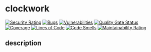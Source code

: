 # clockwork

[![Security Rating](https://sonarcloud.io/api/project_badges/measure?project=all-stew_clockwork&metric=security_rating)](https://sonarcloud.io/summary/new_code?id=all-stew_clockwork)
[![Bugs](https://sonarcloud.io/api/project_badges/measure?project=all-stew_clockwork&metric=bugs)](https://sonarcloud.io/summary/new_code?id=all-stew_clockwork)
[![Vulnerabilities](https://sonarcloud.io/api/project_badges/measure?project=all-stew_clockwork&metric=vulnerabilities)](https://sonarcloud.io/summary/new_code?id=all-stew_clockwork)
[![Quality Gate Status](https://sonarcloud.io/api/project_badges/measure?project=all-stew_clockwork&metric=alert_status)](https://sonarcloud.io/summary/new_code?id=all-stew_clockwork)
[![Coverage](https://sonarcloud.io/api/project_badges/measure?project=all-stew_clockwork&metric=coverage)](https://sonarcloud.io/summary/new_code?id=all-stew_clockwork)
[![Lines of Code](https://sonarcloud.io/api/project_badges/measure?project=all-stew_clockwork&metric=ncloc)](https://sonarcloud.io/summary/new_code?id=all-stew_clockwork)
[![Code Smells](https://sonarcloud.io/api/project_badges/measure?project=all-stew_clockwork&metric=code_smells)](https://sonarcloud.io/summary/new_code?id=all-stew_clockwork)
[![Maintainability Rating](https://sonarcloud.io/api/project_badges/measure?project=all-stew_clockwork&metric=sqale_rating)](https://sonarcloud.io/summary/new_code?id=all-stew_clockwork)

## description